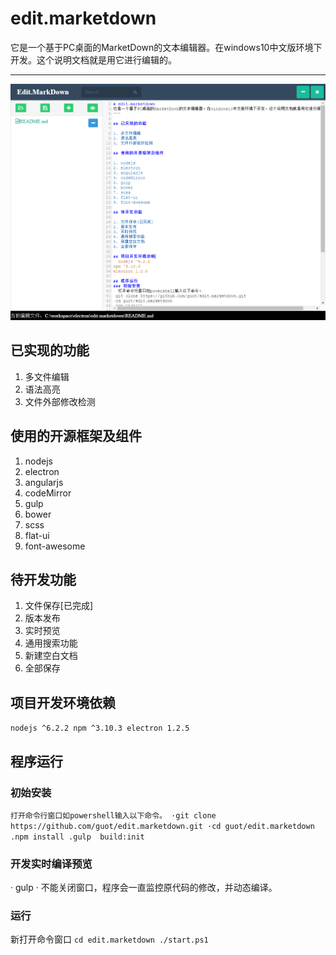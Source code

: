 # edit.marketdown
它是一个基于PC桌面的MarketDown的文本编辑器。在windows10中文版环境下开发。这个说明文档就是用它进行编辑的。
***
![Alt text](/screenshot/screenshot1.PNG)

## 已实现的功能

1. 多文件编辑
2. 语法高亮
3. 文件外部修改检测

## 使用的开源框架及组件
  
1. nodejs
2. electron
3. angularjs
4. codeMirror
5. gulp
6. bower
7. scss
8. flat-ui
9. font-awesome

## 待开发功能

1. 文件保存[已完成]
2. 版本发布
3. 实时预览
4. 通用搜索功能
5. 新建空白文档
6. 全部保存

## 项目开发环境依赖
` nodejs ^6.2.2
npm ^3.10.3
electron 1.2.5
`
## 程序运行
### 初始安装
` 打开命令行窗口如powershell输入以下命令。
·git clone https://github.com/guot/edit.marketdown.git
·cd guot/edit.marketdown
.npm install
.gulp  build:init
`
### 开发实时编译预览
·
gulp
·
不能关闭窗口，程序会一直监控原代码的修改，并动态编译。
### 运行
新打开命令窗口
`
cd edit.marketdown
./start.ps1
`